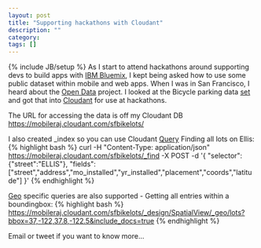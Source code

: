 ```yaml
---
layout: post
title: "Supporting hackathons with Cloudant"
description: ""
category: 
tags: []
---
```

{% include JB/setup %}
As I start to attend hackathons around supporting devs to build apps with [IBM Bluemix](http://bluemix.net), I kept being asked how to use some public dataset within mobile and web apps. When I was in San Francisco, I heard about the [Open Data](https://data.sfgov.org/) project. I looked at the Bicycle parking data [set](https://data.sfgov.org/Transportation/Bicycle-Parking-Public-/w969-5mn4) and got that into [Cloudant](http://cloudant.com) for use at hackathons.

The URL for accessing the data is off my Cloudant DB
https://mobileraj.cloudant.com/sfbikelots/

I also created _index so you can use Cloudant [Query](https://docs.cloudant.com/cloudant_query.html)
Finding all lots on Ellis:
{% highlight bash %}
curl -H "Content-Type: application/json" https://mobileraj.cloudant.com/sfbikelots/_find -X POST -d
     '{
        "selector": {"street":"ELLIS"},
	"fields": ["street","address","mo_installed","yr_installed","placement","coords","latitude"]
     }'
{% endhighlight %}

[Geo](https://docs.cloudant.com/geo.html#example:-querying-a-cloudant-geo-index) specific queries are also supported -
Getting all entries within a boundingbox:
{% highlight bash %}
https://mobileraj.cloudant.com/sfbikelots/_design/SpatialView/_geo/lots?bbox=37,-122,37.8,-122.5&include_docs=true
{% endhighlight %}

Email or tweet if you want to know more...